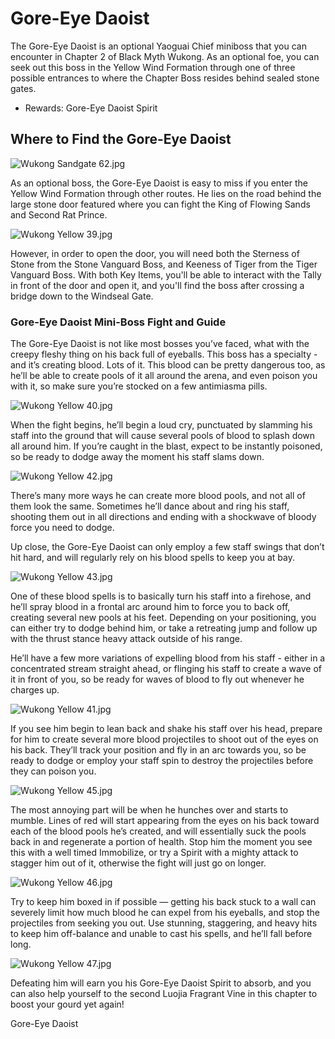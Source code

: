 # Gore-Eye Daoist

The Gore-Eye Daoist is an optional Yaoguai Chief miniboss that you can encounter in Chapter 2 of Black Myth Wukong. As an optional foe, you can seek out this boss in the Yellow Wind Formation through one of three possible entrances to where the Chapter Boss resides behind sealed stone gates. 

  * Rewards: Gore-Eye Daoist Spirit

## Where to Find the Gore-Eye Daoist

![Wukong Sandgate 62.jpg](https://oyster.ignimgs.com/mediawiki/apis.ign.com/black-myth-wukong/c/cf/Wukong_Sandgate_62.jpg)

As an optional boss, the Gore-Eye Daoist is easy to miss if you enter the Yellow Wind Formation through other routes. He lies on the road behind the large stone door featured where you can fight the King of Flowing Sands and Second Rat Prince. 

![Wukong Yellow 39.jpg](https://oyster.ignimgs.com/mediawiki/apis.ign.com/black-myth-wukong/b/be/Wukong_Yellow_39.jpg)

However, in order to open the door, you will need both the Sterness of Stone from the Stone Vanguard Boss, and Keeness of Tiger from the Tiger Vanguard Boss. With both Key Items, you'll be able to interact with the Tally in front of the door and open it, and you'll find the boss after crossing a bridge down to the Windseal Gate. 

### Gore-Eye Daoist Mini-Boss Fight and Guide

The Gore-Eye Daoist is not like most bosses you’ve faced, what with the creepy fleshy thing on his back full of eyeballs. This boss has a specialty - and it’s creating blood. Lots of it. This blood can be pretty dangerous too, as he’ll be able to create pools of it all around the arena, and even poison you with it, so make sure you’re stocked on a few antimiasma pills. 

![Wukong Yellow 40.jpg](https://oyster.ignimgs.com/mediawiki/apis.ign.com/black-myth-wukong/9/96/Wukong_Yellow_40.jpg)

When the fight begins, he’ll begin a loud cry, punctuated by slamming his staff into the ground that will cause several pools of blood to splash down all around him. If you’re caught in the blast, expect to be instantly poisoned, so be ready to dodge away the moment his staff slams down. 

![Wukong Yellow 42.jpg](https://oyster.ignimgs.com/mediawiki/apis.ign.com/black-myth-wukong/d/d1/Wukong_Yellow_42.jpg)

There’s many more ways he can create more blood pools, and not all of them look the same. Sometimes he’ll dance about and ring his staff, shooting them out in all directions and ending with a shockwave of bloody force you need to dodge. 

Up close, the Gore-Eye Daoist can only employ a few staff swings that don’t hit hard, and will regularly rely on his blood spells to keep you at bay. 

![Wukong Yellow 43.jpg](https://oyster.ignimgs.com/mediawiki/apis.ign.com/black-myth-wukong/c/cb/Wukong_Yellow_43.jpg)

One of these blood spells is to basically turn his staff into a firehose, and he’ll spray blood in a frontal arc around him to force you to back off, creating several new pools at his feet. Depending on your positioning, you can either try to dodge behind him, or take a retreating jump and follow up with the thrust stance heavy attack outside of his range. 

He’ll have a few more variations of expelling blood from his staff - either in a concentrated stream straight ahead, or flinging his staff to create a wave of it in front of you, so be ready for waves of blood to fly out whenever he charges up. 

![Wukong Yellow 41.jpg](https://oyster.ignimgs.com/mediawiki/apis.ign.com/black-myth-wukong/2/2e/Wukong_Yellow_41.jpg)

If you see him begin to lean back and shake his staff over his head, prepare for him to create several more blood projectiles to shoot out of the eyes on his back. They’ll track your position and fly in an arc towards you, so be ready to dodge or employ your staff spin to destroy the projectiles before they can poison you. 

![Wukong Yellow 45.jpg](https://oyster.ignimgs.com/mediawiki/apis.ign.com/black-myth-wukong/5/54/Wukong_Yellow_45.jpg)

The most annoying part will be when he hunches over and starts to mumble. Lines of red will start appearing from the eyes on his back toward each of the blood pools he’s created, and will essentially suck the pools back in and regenerate a portion of health. Stop him the moment you see this with a well timed Immobilize, or try a Spirit with a mighty attack to stagger him out of it, otherwise the fight will just go on longer. 

![Wukong Yellow 46.jpg](https://oyster.ignimgs.com/mediawiki/apis.ign.com/black-myth-wukong/d/dc/Wukong_Yellow_46.jpg)

Try to keep him boxed in if possible — getting his back stuck to a wall can severely limit how much blood he can expel from his eyeballs, and stop the projectiles from seeking you out. Use stunning, staggering, and heavy hits to keep him off-balance and unable to cast his spells, and he’ll fall before long. 

![Wukong Yellow 47.jpg](https://oyster.ignimgs.com/mediawiki/apis.ign.com/black-myth-wukong/d/d8/Wukong_Yellow_47.jpg)

Defeating him will earn you his Gore-Eye Daoist Spirit to absorb, and you can also help yourself to the second Luojia Fragrant Vine in this chapter to boost your gourd yet again! 

Gore-Eye Daoist
